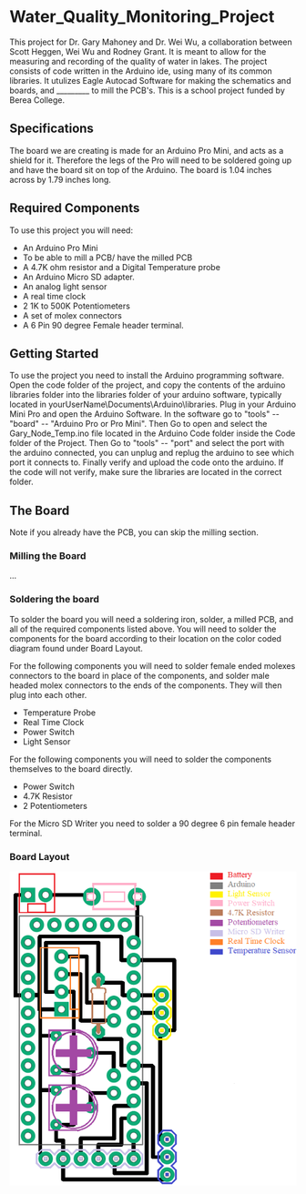 # Water_Quality_Monitoring_Project
This project for Dr. Gary Mahoney and Dr. Wei Wu, a collaboration between Scott Heggen, Wei Wu and Rodney Grant. It is meant to allow for the measuring and recording of the quality of water in lakes. The project consists of code written in the Arduino ide, using many of its common libraries. It utulizes Eagle Autocad Software for making the schematics and boards, and _________ to mill the PCB's. This is a school project funded by Berea College.

## Specifications
The board we are creating is made for an Arduino Pro Mini, and acts as a shield for it. Therefore the legs of the Pro will need to be soldered going up and have the board sit on top of the Arduino. The board is 1.04 inches across by 1.79 inches long. 

## Required Components
To use this project you will need: 
- An Arduino Pro Mini
- To be able to mill a PCB/ have the milled PCB 
- A 4.7K ohm resistor and a Digital Temperature probe
- An Arduino Micro SD adapter.  
- An analog light sensor
- A real time clock
- 2 1K to 500K Potentiometers
- A set of molex connectors
- A 6 Pin 90 degree Female header terminal.   

## Getting Started
To use the project you need to install the Arduino programming software. Open the code folder of the project, and copy the contents of the arduino libraries folder into the libraries folder of your arduino software, typically located in yourUserName\Documents\Arduino\libraries. Plug in your Arduino Mini Pro and open the Arduino Software. In the software go to "tools" -- "board" -- "Arduino Pro or Pro Mini". Then Go to open and select the Gary_Node_Temp.ino file located in the Arduino Code folder inside the Code folder of the Project. Then Go to "tools" -- "port" and select the port with the arduino connected, you can unplug and replug the arduino to see which port it connects to. Finally verify and upload the code onto the arduino. If the code will not verify, make sure the libraries are located in the correct folder.  

## The Board
Note if you already have the PCB, you can skip the milling section.  

### Milling the Board
...

### Soldering the board 
To solder the board you will need a soldering iron, solder, a milled PCB, and all of the required components listed above. 
You will need to solder the components for the board according to their location on the color coded diagram found under Board Layout. 

For the following components you will need to solder female ended molexes connectors to the board in place of the components, and solder male headed molex connectors to the ends of the components. They will then plug into each other.
- Temperature Probe
- Real Time Clock
- Power Switch
- Light Sensor

For the following components you will need to solder the components themselves to the board directly.
- Power Switch
- 4.7K Resistor
- 2 Potentiometers

For the Micro SD Writer you need to solder a 90 degree 6 pin female header terminal.

### Board Layout
![Board Layout](https://github.com/Grantrd/Water_Project/blob/master/Images/Board_Layout.png "Board")


